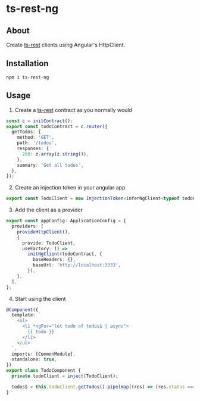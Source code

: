 # ts-rest-ng

## About

Create [ts-rest](https://ts-rest.com/) clients using Angular's HttpClient.

## Installation

`npm i ts-rest-ng`

## Usage

1. Create a [ts-rest](https://ts-rest.com/) contract as you normally would

```typescript
const c = initContract();
export const todoContract = c.router({
  getTodos: {
    method: 'GET',
    path: '/todos',
    responses: {
      200: z.array(z.string()),
    },
    summary: 'Get all todos',
  },
});
```

2. Create an injection token in your angular app

```typescript
export const TodoClient = new InjectionToken<inferNgClient<typeof todoContract>>('todo-client');
```

3. Add the client as a provider

```typescript
export const appConfig: ApplicationConfig = {
  providers: [
    provideHttpClient(),
    {
      provide: TodoClient,
      useFactory: () =>
        initNgClient(todoContract, {
          baseHeaders: {},
          baseUrl: 'http://localhost:3333',
        }),
    },
  ],
};
```

4. Start using the client

```typescript
@Component({
  template: `
    <ul>
      <li *ngFor="let todo of todos$ | async">
        {{ todo }}
      </li>
    </ul>
  `,
  imports: [CommonModule],
  standalone: true,
})
export class TodoComponent {
  private todoClient = inject(TodoClient);

  todos$ = this.todoClient.getTodos().pipe(map((res) => (res.status === 200 ? res.body : [])));
}
```
